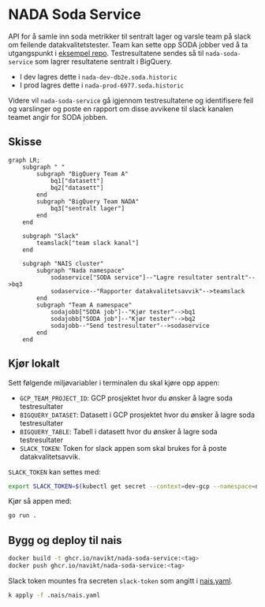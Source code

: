 # NADA Soda Service
API for å samle inn soda metrikker til sentralt lager og varsle team på slack om feilende datakvalitetstester. Team kan sette opp SODA jobber ved å ta utgangspunkt i [eksempel repo](https://github.com/navikt/dp-nada-soda). Testresultatene sendes så til `nada-soda-service` som lagrer resultatene sentralt i BigQuery. 

- I dev lagres dette i `nada-dev-db2e.soda.historic`
- I prod lagres dette i `nada-prod-6977.soda.historic`

Videre vil `nada-soda-service` gå igjennom testresultatene og identifisere feil og varslinger og poste en rapport om disse avvikene til slack kanalen teamet angir for SODA jobben.

## Skisse
````mermaid
graph LR;
    subgraph " "
        subgraph "BigQuery Team A"
            bq1["datasett"]
            bq2["datasett"]
        end
        subgraph "BigQuery Team NADA"
            bq3["sentralt lager"]
        end
    end

    subgraph "Slack"
        teamslack["team slack kanal"]
    end

    subgraph "NAIS cluster"
        subgraph "Nada namespace"
            sodaservice["SODA service"]--"Lagre resultater sentralt"-->bq3
            sodaservice--"Rapporter datakvalitetsavvik"-->teamslack
        end
        subgraph "Team A namespace"
            sodajobb["SODA job"]--"Kjør tester"-->bq1
            sodajobb["SODA job"]--"Kjør tester"-->bq2
            sodajobb--"Send testresultater"-->sodaservice
        end
    end
````

## Kjør lokalt
Sett følgende miljøvariabler i terminalen du skal kjøre opp appen:

- `GCP_TEAM_PROJECT_ID`: GCP prosjektet hvor du ønsker å lagre soda testresultater
- `BIGQUERY_DATASET`: Datasett i GCP prosjektet hvor du ønsker å lagre soda testresultater
- `BIGQUERY_TABLE`: Tabell i datasett hvor du ønsker å lagre soda testresultater
- `SLACK_TOKEN`: Token for slack appen som skal brukes for å poste datakvalitetsavvik. 

`SLACK_TOKEN` kan settes med:
````bash
export SLACK_TOKEN=$(kubectl get secret --context=dev-gcp --namespace=nada slack-token -o jsonpath='{.data.SLACK_TOKEN}' | base64 -d)`
````

Kjør så appen med:
````bash
go run .
````

## Bygg og deploy til nais
````bash
docker build -t ghcr.io/navikt/nada-soda-service:<tag>
docker push ghcr.io/navikt/nada-soda-service:<tag>
````

Slack token mountes fra secreten `slack-token` som angitt i [nais.yaml](https://github.com/navikt/nada-soda-service/blob/main/.nais/nais.yaml#L26-L27).

````bash
k apply -f .nais/nais.yaml
````

